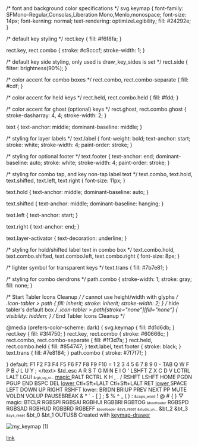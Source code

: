 <svg width="1068" height="1620" viewBox="0 0 1068 1620" class="keymap" xmlns="http://www.w3.org/2000/svg" xmlns:xlink="http://www.w3.org/1999/xlink">
<style>/* inherit to force styles through use tags */
svg path {
    fill: inherit;
}

/* font and background color specifications */
svg.keymap {
    font-family: SFMono-Regular,Consolas,Liberation Mono,Menlo,monospace;
    font-size: 14px;
    font-kerning: normal;
    text-rendering: optimizeLegibility;
    fill: #24292e;
}

/* default key styling */
rect.key {
    fill: #f6f8fa;
}

rect.key, rect.combo {
    stroke: #c9cccf;
    stroke-width: 1;
}

/* default key side styling, only used is draw_key_sides is set */
rect.side {
    filter: brightness(90%);
}

/* color accent for combo boxes */
rect.combo, rect.combo-separate {
    fill: #cdf;
}

/* color accent for held keys */
rect.held, rect.combo.held {
    fill: #fdd;
}

/* color accent for ghost (optional) keys */
rect.ghost, rect.combo.ghost {
    stroke-dasharray: 4, 4;
    stroke-width: 2;
}

text {
    text-anchor: middle;
    dominant-baseline: middle;
}

/* styling for layer labels */
text.label {
    font-weight: bold;
    text-anchor: start;
    stroke: white;
    stroke-width: 4;
    paint-order: stroke;
}

/* styling for optional footer */
text.footer {
    text-anchor: end;
    dominant-baseline: auto;
    stroke: white;
    stroke-width: 4;
    paint-order: stroke;
}

/* styling for combo tap, and key non-tap label text */
text.combo, text.hold, text.shifted, text.left, text.right {
    font-size: 11px;
}

text.hold {
    text-anchor: middle;
    dominant-baseline: auto;
}

text.shifted {
    text-anchor: middle;
    dominant-baseline: hanging;
}

text.left {
    text-anchor: start;
}

text.right {
    text-anchor: end;
}

text.layer-activator {
    text-decoration: underline;
}

/* styling for hold/shifted label text in combo box */
text.combo.hold, text.combo.shifted, text.combo.left, text.combo.right {
    font-size: 8px;
}

/* lighter symbol for transparent keys */
text.trans {
    fill: #7b7e81;
}

/* styling for combo dendrons */
path.combo {
    stroke-width: 1;
    stroke: gray;
    fill: none;
}

/* Start Tabler Icons Cleanup */
/* cannot use height/width with glyphs */
.icon-tabler > path {
    fill: inherit;
    stroke: inherit;
    stroke-width: 2;
}
/* hide tabler's default box */
.icon-tabler > path[stroke="none"][fill="none"] {
    visibility: hidden;
}
/* End Tabler Icons Cleanup */

@media (prefers-color-scheme: dark) {
svg.keymap { fill: #d1d6db; }
rect.key { fill: #3f4750; }
rect.key, rect.combo { stroke: #60666c; }
rect.combo, rect.combo-separate { fill: #1f3d7a; }
rect.held, rect.combo.held { fill: #854747; }
text.label, text.footer { stroke: black; }
text.trans { fill: #7e8184; }
path.combo { stroke: #7f7f7f; }

}</style>
<g transform="translate(30, 0)" class="layer-default">
<text x="0" y="28" class="label" id="default">default:</text>
<g transform="translate(0, 56)">
<g transform="translate(28, 56)" class="key keypos-0">
<rect rx="6" ry="6" x="-26" y="-26" width="52" height="52" class="key"/>
<text x="0" y="0" class="key tap">F1</text>
</g>
<g transform="translate(84, 56)" class="key keypos-1">
<rect rx="6" ry="6" x="-26" y="-26" width="52" height="52" class="key"/>
<text x="0" y="0" class="key tap">F2</text>
</g>
<g transform="translate(140, 28)" class="key keypos-2">
<rect rx="6" ry="6" x="-26" y="-26" width="52" height="52" class="key"/>
<text x="0" y="0" class="key tap">F3</text>
</g>
<g transform="translate(196, 28)" class="key keypos-3">
<rect rx="6" ry="6" x="-26" y="-26" width="52" height="52" class="key"/>
<text x="0" y="0" class="key tap">F4</text>
</g>
<g transform="translate(252, 28)" class="key keypos-4">
<rect rx="6" ry="6" x="-26" y="-26" width="52" height="52" class="key"/>
<text x="0" y="0" class="key tap">F5</text>
</g>
<g transform="translate(756, 28)" class="key keypos-5">
<rect rx="6" ry="6" x="-26" y="-26" width="52" height="52" class="key"/>
<text x="0" y="0" class="key tap">F6</text>
</g>
<g transform="translate(812, 28)" class="key keypos-6">
<rect rx="6" ry="6" x="-26" y="-26" width="52" height="52" class="key"/>
<text x="0" y="0" class="key tap">F7</text>
</g>
<g transform="translate(868, 28)" class="key keypos-7">
<rect rx="6" ry="6" x="-26" y="-26" width="52" height="52" class="key"/>
<text x="0" y="0" class="key tap">F8</text>
</g>
<g transform="translate(924, 56)" class="key keypos-8">
<rect rx="6" ry="6" x="-26" y="-26" width="52" height="52" class="key"/>
<text x="0" y="0" class="key tap">F9</text>
</g>
<g transform="translate(980, 56)" class="key keypos-9">
<rect rx="6" ry="6" x="-26" y="-26" width="52" height="52" class="key"/>
<text x="0" y="0" class="key tap">F10</text>
</g>
<g transform="translate(28, 112)" class="key keypos-10">
<rect rx="6" ry="6" x="-26" y="-26" width="52" height="52" class="key"/>
<text x="0" y="0" class="key tap">=</text>
</g>
<g transform="translate(84, 112)" class="key keypos-11">
<rect rx="6" ry="6" x="-26" y="-26" width="52" height="52" class="key"/>
<text x="0" y="0" class="key tap">1</text>
</g>
<g transform="translate(140, 84)" class="key keypos-12">
<rect rx="6" ry="6" x="-26" y="-26" width="52" height="52" class="key"/>
<text x="0" y="0" class="key tap">2</text>
</g>
<g transform="translate(196, 84)" class="key keypos-13">
<rect rx="6" ry="6" x="-26" y="-26" width="52" height="52" class="key"/>
<text x="0" y="0" class="key tap">3</text>
</g>
<g transform="translate(252, 84)" class="key keypos-14">
<rect rx="6" ry="6" x="-26" y="-26" width="52" height="52" class="key"/>
<text x="0" y="0" class="key tap">4</text>
</g>
<g transform="translate(308, 84)" class="key keypos-15">
<rect rx="6" ry="6" x="-26" y="-26" width="52" height="52" class="key"/>
<text x="0" y="0" class="key tap">5</text>
</g>
<g transform="translate(700, 84)" class="key keypos-16">
<rect rx="6" ry="6" x="-26" y="-26" width="52" height="52" class="key"/>
<text x="0" y="0" class="key tap">6</text>
</g>
<g transform="translate(756, 84)" class="key keypos-17">
<rect rx="6" ry="6" x="-26" y="-26" width="52" height="52" class="key"/>
<text x="0" y="0" class="key tap">7</text>
</g>
<g transform="translate(812, 84)" class="key keypos-18">
<rect rx="6" ry="6" x="-26" y="-26" width="52" height="52" class="key"/>
<text x="0" y="0" class="key tap">8</text>
</g>
<g transform="translate(868, 84)" class="key keypos-19">
<rect rx="6" ry="6" x="-26" y="-26" width="52" height="52" class="key"/>
<text x="0" y="0" class="key tap">9</text>
</g>
<g transform="translate(924, 112)" class="key keypos-20">
<rect rx="6" ry="6" x="-26" y="-26" width="52" height="52" class="key"/>
<text x="0" y="0" class="key tap">0</text>
</g>
<g transform="translate(980, 112)" class="key keypos-21">
<rect rx="6" ry="6" x="-26" y="-26" width="52" height="52" class="key"/>
<text x="0" y="0" class="key tap">-</text>
</g>
<g transform="translate(28, 168)" class="key keypos-22">
<rect rx="6" ry="6" x="-26" y="-26" width="52" height="52" class="key"/>
<text x="0" y="0" class="key tap">TAB</text>
</g>
<g transform="translate(84, 168)" class="key keypos-23">
<rect rx="6" ry="6" x="-26" y="-26" width="52" height="52" class="key"/>
<text x="0" y="0" class="key tap">Q</text>
</g>
<g transform="translate(140, 140)" class="key keypos-24">
<rect rx="6" ry="6" x="-26" y="-26" width="52" height="52" class="key"/>
<text x="0" y="0" class="key tap">W</text>
</g>
<g transform="translate(196, 140)" class="key keypos-25">
<rect rx="6" ry="6" x="-26" y="-26" width="52" height="52" class="key"/>
<text x="0" y="0" class="key tap">F</text>
</g>
<g transform="translate(252, 140)" class="key keypos-26">
<rect rx="6" ry="6" x="-26" y="-26" width="52" height="52" class="key"/>
<text x="0" y="0" class="key tap">P</text>
</g>
<g transform="translate(308, 140)" class="key keypos-27">
<rect rx="6" ry="6" x="-26" y="-26" width="52" height="52" class="key"/>
<text x="0" y="0" class="key tap">B</text>
</g>
<g transform="translate(700, 140)" class="key keypos-28">
<rect rx="6" ry="6" x="-26" y="-26" width="52" height="52" class="key"/>
<text x="0" y="0" class="key tap">J</text>
</g>
<g transform="translate(756, 140)" class="key keypos-29">
<rect rx="6" ry="6" x="-26" y="-26" width="52" height="52" class="key"/>
<text x="0" y="0" class="key tap">L</text>
</g>
<g transform="translate(812, 140)" class="key keypos-30">
<rect rx="6" ry="6" x="-26" y="-26" width="52" height="52" class="key"/>
<text x="0" y="0" class="key tap">U</text>
</g>
<g transform="translate(868, 140)" class="key keypos-31">
<rect rx="6" ry="6" x="-26" y="-26" width="52" height="52" class="key"/>
<text x="0" y="0" class="key tap">Y</text>
</g>
<g transform="translate(924, 168)" class="key keypos-32">
<rect rx="6" ry="6" x="-26" y="-26" width="52" height="52" class="key"/>
<text x="0" y="0" class="key tap">;</text>
</g>
<g transform="translate(980, 168)" class="key keypos-33">
<rect rx="6" ry="6" x="-26" y="-26" width="52" height="52" class="key"/>
<text x="0" y="0" class="key tap">\</text>
</g>
<g transform="translate(28, 224)" class="key keypos-34">
<rect rx="6" ry="6" x="-26" y="-26" width="52" height="52" class="key"/>
<text x="0" y="0" class="key tap">&amp;td_esc</text>
</g>
<g transform="translate(84, 224)" class="key keypos-35">
<rect rx="6" ry="6" x="-26" y="-26" width="52" height="52" class="key"/>
<text x="0" y="0" class="key tap">A</text>
</g>
<g transform="translate(140, 196)" class="key keypos-36">
<rect rx="6" ry="6" x="-26" y="-26" width="52" height="52" class="key"/>
<text x="0" y="0" class="key tap">R</text>
</g>
<g transform="translate(196, 196)" class="key keypos-37">
<rect rx="6" ry="6" x="-26" y="-26" width="52" height="52" class="key"/>
<text x="0" y="0" class="key tap">S</text>
</g>
<g transform="translate(252, 196)" class="key keypos-38">
<rect rx="6" ry="6" x="-26" y="-26" width="52" height="52" class="key"/>
<text x="0" y="0" class="key tap">T</text>
</g>
<g transform="translate(308, 196)" class="key keypos-39">
<rect rx="6" ry="6" x="-26" y="-26" width="52" height="52" class="key"/>
<text x="0" y="0" class="key tap">G</text>
</g>
<g transform="translate(700, 196)" class="key keypos-40">
<rect rx="6" ry="6" x="-26" y="-26" width="52" height="52" class="key"/>
<text x="0" y="0" class="key tap">M</text>
</g>
<g transform="translate(756, 196)" class="key keypos-41">
<rect rx="6" ry="6" x="-26" y="-26" width="52" height="52" class="key"/>
<text x="0" y="0" class="key tap">N</text>
</g>
<g transform="translate(812, 196)" class="key keypos-42">
<rect rx="6" ry="6" x="-26" y="-26" width="52" height="52" class="key"/>
<text x="0" y="0" class="key tap">E</text>
</g>
<g transform="translate(868, 196)" class="key keypos-43">
<rect rx="6" ry="6" x="-26" y="-26" width="52" height="52" class="key"/>
<text x="0" y="0" class="key tap">I</text>
</g>
<g transform="translate(924, 224)" class="key keypos-44">
<rect rx="6" ry="6" x="-26" y="-26" width="52" height="52" class="key"/>
<text x="0" y="0" class="key tap">O</text>
</g>
<g transform="translate(980, 224)" class="key keypos-45">
<rect rx="6" ry="6" x="-26" y="-26" width="52" height="52" class="key"/>
<text x="0" y="0" class="key tap">&#x27;</text>
</g>
<g transform="translate(28, 280)" class="key keypos-46">
<rect rx="6" ry="6" x="-26" y="-26" width="52" height="52" class="key"/>
<text x="0" y="0" class="key tap">LSHFT</text>
</g>
<g transform="translate(84, 280)" class="key keypos-47">
<rect rx="6" ry="6" x="-26" y="-26" width="52" height="52" class="key"/>
<text x="0" y="0" class="key tap">Z</text>
</g>
<g transform="translate(140, 252)" class="key keypos-48">
<rect rx="6" ry="6" x="-26" y="-26" width="52" height="52" class="key"/>
<text x="0" y="0" class="key tap">X</text>
</g>
<g transform="translate(196, 252)" class="key keypos-49">
<rect rx="6" ry="6" x="-26" y="-26" width="52" height="52" class="key"/>
<text x="0" y="0" class="key tap">C</text>
</g>
<g transform="translate(252, 252)" class="key keypos-50">
<rect rx="6" ry="6" x="-26" y="-26" width="52" height="52" class="key"/>
<text x="0" y="0" class="key tap">D</text>
</g>
<g transform="translate(308, 252)" class="key keypos-51">
<rect rx="6" ry="6" x="-26" y="-26" width="52" height="52" class="key"/>
<text x="0" y="0" class="key tap">V</text>
</g>
<g transform="translate(371, 312) rotate(30.0)" class="key keypos-52">
<rect rx="6" ry="6" x="-26" y="-26" width="52" height="52" class="key"/>
<text x="0" y="0" class="key tap">LCTRL</text>
</g>
<g transform="translate(420, 350) rotate(45.0)" class="key keypos-53">
<rect rx="6" ry="6" x="-26" y="-26" width="52" height="52" class="key"/>
<text x="0" y="0" class="key tap">LALT</text>
</g>
<g transform="translate(458, 399) rotate(60.0)" class="key keypos-54">
<rect rx="6" ry="6" x="-26" y="-26" width="52" height="52" class="key"/>
<text x="0" y="0" class="key tap">LGUI</text>
</g>
<g transform="translate(550, 399) rotate(-60.0)" class="key keypos-55">
<rect rx="6" ry="6" x="-26" y="-26" width="52" height="52" class="key"/>
<text x="0" y="0" class="key tap"><tspan style="font-size: 64%">&amp;rgb_ug_st…</tspan></text>
<a href="#magic">
<text x="0" y="24" class="key hold layer-activator">magic</text>
</a></g>
<g transform="translate(588, 350) rotate(-45.0)" class="key keypos-56">
<rect rx="6" ry="6" x="-26" y="-26" width="52" height="52" class="key"/>
<text x="0" y="0" class="key tap">RALT</text>
</g>
<g transform="translate(637, 312) rotate(-30.0)" class="key keypos-57">
<rect rx="6" ry="6" x="-26" y="-26" width="52" height="52" class="key"/>
<text x="0" y="0" class="key tap">RCTRL</text>
</g>
<g transform="translate(700, 252)" class="key keypos-58">
<rect rx="6" ry="6" x="-26" y="-26" width="52" height="52" class="key"/>
<text x="0" y="0" class="key tap">K</text>
</g>
<g transform="translate(756, 252)" class="key keypos-59">
<rect rx="6" ry="6" x="-26" y="-26" width="52" height="52" class="key"/>
<text x="0" y="0" class="key tap">H</text>
</g>
<g transform="translate(812, 252)" class="key keypos-60">
<rect rx="6" ry="6" x="-26" y="-26" width="52" height="52" class="key"/>
<text x="0" y="0" class="key tap">,</text>
</g>
<g transform="translate(868, 252)" class="key keypos-61">
<rect rx="6" ry="6" x="-26" y="-26" width="52" height="52" class="key"/>
<text x="0" y="0" class="key tap">.</text>
</g>
<g transform="translate(924, 280)" class="key keypos-62">
<rect rx="6" ry="6" x="-26" y="-26" width="52" height="52" class="key"/>
<text x="0" y="0" class="key tap">/</text>
</g>
<g transform="translate(980, 280)" class="key keypos-63">
<rect rx="6" ry="6" x="-26" y="-26" width="52" height="52" class="key"/>
<text x="0" y="0" class="key tap">RSHFT</text>
</g>
<g transform="translate(28, 336)" class="key keypos-64">
<rect rx="6" ry="6" x="-26" y="-26" width="52" height="52" class="key"/>
<text x="0" y="0" class="key tap">LSHFT</text>
</g>
<g transform="translate(84, 336)" class="key keypos-65">
<rect rx="6" ry="6" x="-26" y="-26" width="52" height="52" class="key"/>
<text x="0" y="0" class="key tap">HOME</text>
</g>
<g transform="translate(140, 308)" class="key keypos-66">
<rect rx="6" ry="6" x="-26" y="-26" width="52" height="52" class="key"/>
<text x="0" y="0" class="key tap">PGDN</text>
</g>
<g transform="translate(196, 308)" class="key keypos-67">
<rect rx="6" ry="6" x="-26" y="-26" width="52" height="52" class="key"/>
<text x="0" y="0" class="key tap">PGUP</text>
</g>
<g transform="translate(252, 308)" class="key keypos-68">
<rect rx="6" ry="6" x="-26" y="-26" width="52" height="52" class="key"/>
<text x="0" y="0" class="key tap">END</text>
</g>
<g transform="translate(314, 347) rotate(20.0)" class="key keypos-69">
<rect rx="6" ry="6" x="-26" y="-26" width="52" height="52" class="key"/>
<text x="0" y="0" class="key tap">BSPC</text>
</g>
<g transform="translate(369, 379) rotate(40.0)" class="key keypos-70">
<rect rx="6" ry="6" x="-26" y="-26" width="52" height="52" class="key"/>
<text x="0" y="0" class="key tap">DEL</text>
<a href="#lower">
<text x="0" y="24" class="key hold layer-activator">lower</text>
</a></g>
<g transform="translate(410, 427) rotate(60.0)" class="key keypos-71">
<rect rx="6" ry="6" x="-26" y="-26" width="52" height="52" class="key"/>
<text x="0" y="0" class="key tap">
<tspan x="0" dy="-0.6em">Ctl+Sft</tspan><tspan x="0" dy="1.2em">+LALT</tspan>
</text>
</g>
<g transform="translate(598, 427) rotate(-60.0)" class="key keypos-72">
<rect rx="6" ry="6" x="-26" y="-26" width="52" height="52" class="key"/>
<text x="0" y="0" class="key tap">
<tspan x="0" dy="-0.6em">Ctl+Sft</tspan><tspan x="0" dy="1.2em">+LALT</tspan>
</text>
</g>
<g transform="translate(639, 379) rotate(-40.0)" class="key keypos-73">
<rect rx="6" ry="6" x="-26" y="-26" width="52" height="52" class="key"/>
<text x="0" y="0" class="key tap">RET</text>
<a href="#lower">
<text x="0" y="24" class="key hold layer-activator">lower</text>
</a></g>
<g transform="translate(694, 347) rotate(-20.0)" class="key keypos-74">
<rect rx="6" ry="6" x="-26" y="-26" width="52" height="52" class="key"/>
<text x="0" y="0" class="key tap">SPACE</text>
</g>
<g transform="translate(756, 308)" class="key keypos-75">
<rect rx="6" ry="6" x="-26" y="-26" width="52" height="52" class="key"/>
<text x="0" y="0" class="key tap">LEFT</text>
</g>
<g transform="translate(812, 308)" class="key keypos-76">
<rect rx="6" ry="6" x="-26" y="-26" width="52" height="52" class="key"/>
<text x="0" y="0" class="key tap">DOWN</text>
</g>
<g transform="translate(868, 308)" class="key keypos-77">
<rect rx="6" ry="6" x="-26" y="-26" width="52" height="52" class="key"/>
<text x="0" y="0" class="key tap">UP</text>
</g>
<g transform="translate(924, 336)" class="key keypos-78">
<rect rx="6" ry="6" x="-26" y="-26" width="52" height="52" class="key"/>
<text x="0" y="0" class="key tap">RIGHT</text>
</g>
<g transform="translate(980, 336)" class="key keypos-79">
<rect rx="6" ry="6" x="-26" y="-26" width="52" height="52" class="key"/>
<text x="0" y="0" class="key tap">RSHFT</text>
</g>
</g>
</g>
<g transform="translate(30, 521)" class="layer-lower">
<text x="0" y="28" class="label" id="lower">lower:</text>
<g transform="translate(0, 56)">
<g transform="translate(28, 56)" class="key keypos-0">
<rect rx="6" ry="6" x="-26" y="-26" width="52" height="52" class="key"/>
<text x="0" y="0" class="key tap">
<tspan x="0" dy="-0.6em">BRI</tspan><tspan x="0" dy="1.2em">DN</tspan>
</text>
</g>
<g transform="translate(84, 56)" class="key keypos-1">
<rect rx="6" ry="6" x="-26" y="-26" width="52" height="52" class="key"/>
<text x="0" y="0" class="key tap">
<tspan x="0" dy="-0.6em">BRI</tspan><tspan x="0" dy="1.2em">UP</tspan>
</text>
</g>
<g transform="translate(140, 28)" class="key keypos-2">
<rect rx="6" ry="6" x="-26" y="-26" width="52" height="52" class="key"/>
<text x="0" y="0" class="key tap">PREV</text>
</g>
<g transform="translate(196, 28)" class="key keypos-3">
<rect rx="6" ry="6" x="-26" y="-26" width="52" height="52" class="key"/>
<text x="0" y="0" class="key tap">NEXT</text>
</g>
<g transform="translate(252, 28)" class="key keypos-4">
<rect rx="6" ry="6" x="-26" y="-26" width="52" height="52" class="key"/>
<text x="0" y="0" class="key tap">PP</text>
</g>
<g transform="translate(756, 28)" class="key keypos-5">
<rect rx="6" ry="6" x="-26" y="-26" width="52" height="52" class="key"/>
<text x="0" y="0" class="key tap">MUTE</text>
</g>
<g transform="translate(812, 28)" class="key keypos-6">
<rect rx="6" ry="6" x="-26" y="-26" width="52" height="52" class="key"/>
<text x="0" y="0" class="key tap">
<tspan x="0" dy="-0.6em">VOL</tspan><tspan x="0" dy="1.2em">DN</tspan>
</text>
</g>
<g transform="translate(868, 28)" class="key keypos-7">
<rect rx="6" ry="6" x="-26" y="-26" width="52" height="52" class="key"/>
<text x="0" y="0" class="key tap">
<tspan x="0" dy="-0.6em">VOL</tspan><tspan x="0" dy="1.2em">UP</tspan>
</text>
</g>
<g transform="translate(924, 56)" class="key keypos-8">
<rect rx="6" ry="6" x="-26" y="-26" width="52" height="52" class="key"/>
</g>
<g transform="translate(980, 56)" class="key keypos-9">
<rect rx="6" ry="6" x="-26" y="-26" width="52" height="52" class="key"/>
<text x="0" y="0" class="key tap">
<tspan x="0" dy="-0.6em">PAUSE</tspan><tspan x="0" dy="1.2em">BREAK</tspan>
</text>
</g>
<g transform="translate(28, 112)" class="key keypos-10">
<rect rx="6" ry="6" x="-26" y="-26" width="52" height="52" class="key"/>
</g>
<g transform="translate(84, 112)" class="key keypos-11">
<rect rx="6" ry="6" x="-26" y="-26" width="52" height="52" class="key"/>
</g>
<g transform="translate(140, 84)" class="key keypos-12">
<rect rx="6" ry="6" x="-26" y="-26" width="52" height="52" class="key"/>
</g>
<g transform="translate(196, 84)" class="key keypos-13">
<rect rx="6" ry="6" x="-26" y="-26" width="52" height="52" class="key"/>
</g>
<g transform="translate(252, 84)" class="key keypos-14">
<rect rx="6" ry="6" x="-26" y="-26" width="52" height="52" class="key"/>
</g>
<g transform="translate(308, 84)" class="key keypos-15">
<rect rx="6" ry="6" x="-26" y="-26" width="52" height="52" class="key"/>
</g>
<g transform="translate(700, 84)" class="key keypos-16">
<rect rx="6" ry="6" x="-26" y="-26" width="52" height="52" class="key"/>
</g>
<g transform="translate(756, 84)" class="key keypos-17">
<rect rx="6" ry="6" x="-26" y="-26" width="52" height="52" class="key"/>
</g>
<g transform="translate(812, 84)" class="key keypos-18">
<rect rx="6" ry="6" x="-26" y="-26" width="52" height="52" class="key"/>
</g>
<g transform="translate(868, 84)" class="key keypos-19">
<rect rx="6" ry="6" x="-26" y="-26" width="52" height="52" class="key"/>
</g>
<g transform="translate(924, 112)" class="key keypos-20">
<rect rx="6" ry="6" x="-26" y="-26" width="52" height="52" class="key"/>
</g>
<g transform="translate(980, 112)" class="key keypos-21">
<rect rx="6" ry="6" x="-26" y="-26" width="52" height="52" class="key"/>
</g>
<g transform="translate(28, 168)" class="key keypos-22">
<rect rx="6" ry="6" x="-26" y="-26" width="52" height="52" class="key"/>
</g>
<g transform="translate(84, 168)" class="key keypos-23">
<rect rx="6" ry="6" x="-26" y="-26" width="52" height="52" class="key"/>
</g>
<g transform="translate(140, 140)" class="key keypos-24">
<rect rx="6" ry="6" x="-26" y="-26" width="52" height="52" class="key"/>
<text x="0" y="0" class="key tap">&amp;</text>
</g>
<g transform="translate(196, 140)" class="key keypos-25">
<rect rx="6" ry="6" x="-26" y="-26" width="52" height="52" class="key"/>
<text x="0" y="0" class="key tap">*</text>
</g>
<g transform="translate(252, 140)" class="key keypos-26">
<rect rx="6" ry="6" x="-26" y="-26" width="52" height="52" class="key"/>
<text x="0" y="0" class="key tap">`</text>
</g>
<g transform="translate(308, 140)" class="key keypos-27">
<rect rx="6" ry="6" x="-26" y="-26" width="52" height="52" class="key"/>
</g>
<g transform="translate(700, 140)" class="key keypos-28">
<rect rx="6" ry="6" x="-26" y="-26" width="52" height="52" class="key"/>
</g>
<g transform="translate(756, 140)" class="key keypos-29">
<rect rx="6" ry="6" x="-26" y="-26" width="52" height="52" class="key"/>
<text x="0" y="0" class="key tap">-</text>
</g>
<g transform="translate(812, 140)" class="key keypos-30">
<rect rx="6" ry="6" x="-26" y="-26" width="52" height="52" class="key"/>
<text x="0" y="0" class="key tap">[</text>
</g>
<g transform="translate(868, 140)" class="key keypos-31">
<rect rx="6" ry="6" x="-26" y="-26" width="52" height="52" class="key"/>
<text x="0" y="0" class="key tap">]</text>
</g>
<g transform="translate(924, 168)" class="key keypos-32">
<rect rx="6" ry="6" x="-26" y="-26" width="52" height="52" class="key"/>
<text x="0" y="0" class="key tap">;</text>
</g>
<g transform="translate(980, 168)" class="key keypos-33">
<rect rx="6" ry="6" x="-26" y="-26" width="52" height="52" class="key"/>
</g>
<g transform="translate(28, 224)" class="key keypos-34">
<rect rx="6" ry="6" x="-26" y="-26" width="52" height="52" class="key"/>
</g>
<g transform="translate(84, 224)" class="key keypos-35">
<rect rx="6" ry="6" x="-26" y="-26" width="52" height="52" class="key"/>
</g>
<g transform="translate(140, 196)" class="key keypos-36">
<rect rx="6" ry="6" x="-26" y="-26" width="52" height="52" class="key"/>
<text x="0" y="0" class="key tap">$</text>
</g>
<g transform="translate(196, 196)" class="key keypos-37">
<rect rx="6" ry="6" x="-26" y="-26" width="52" height="52" class="key"/>
<text x="0" y="0" class="key tap">%</text>
</g>
<g transform="translate(252, 196)" class="key keypos-38">
<rect rx="6" ry="6" x="-26" y="-26" width="52" height="52" class="key"/>
<text x="0" y="0" class="key tap">^</text>
</g>
<g transform="translate(308, 196)" class="key keypos-39">
<rect rx="6" ry="6" x="-26" y="-26" width="52" height="52" class="key"/>
</g>
<g transform="translate(700, 196)" class="key keypos-40">
<rect rx="6" ry="6" x="-26" y="-26" width="52" height="52" class="key"/>
</g>
<g transform="translate(756, 196)" class="key keypos-41">
<rect rx="6" ry="6" x="-26" y="-26" width="52" height="52" class="key"/>
<text x="0" y="0" class="key tap">_</text>
</g>
<g transform="translate(812, 196)" class="key keypos-42">
<rect rx="6" ry="6" x="-26" y="-26" width="52" height="52" class="key"/>
<text x="0" y="0" class="key tap">(</text>
</g>
<g transform="translate(868, 196)" class="key keypos-43">
<rect rx="6" ry="6" x="-26" y="-26" width="52" height="52" class="key"/>
<text x="0" y="0" class="key tap">)</text>
</g>
<g transform="translate(924, 224)" class="key keypos-44">
<rect rx="6" ry="6" x="-26" y="-26" width="52" height="52" class="key"/>
<text x="0" y="0" class="key tap">:</text>
</g>
<g transform="translate(980, 224)" class="key keypos-45">
<rect rx="6" ry="6" x="-26" y="-26" width="52" height="52" class="key"/>
</g>
<g transform="translate(28, 280)" class="key keypos-46">
<rect rx="6" ry="6" x="-26" y="-26" width="52" height="52" class="key"/>
<text x="0" y="0" class="key tap"><tspan style="font-size: 70%">&amp;caps_word</tspan></text>
</g>
<g transform="translate(84, 280)" class="key keypos-47">
<rect rx="6" ry="6" x="-26" y="-26" width="52" height="52" class="key"/>
</g>
<g transform="translate(140, 252)" class="key keypos-48">
<rect rx="6" ry="6" x="-26" y="-26" width="52" height="52" class="key"/>
<text x="0" y="0" class="key tap">!</text>
</g>
<g transform="translate(196, 252)" class="key keypos-49">
<rect rx="6" ry="6" x="-26" y="-26" width="52" height="52" class="key"/>
<text x="0" y="0" class="key tap">@</text>
</g>
<g transform="translate(252, 252)" class="key keypos-50">
<rect rx="6" ry="6" x="-26" y="-26" width="52" height="52" class="key"/>
<text x="0" y="0" class="key tap">#</text>
</g>
<g transform="translate(308, 252)" class="key keypos-51">
<rect rx="6" ry="6" x="-26" y="-26" width="52" height="52" class="key"/>
</g>
<g transform="translate(371, 312) rotate(30.0)" class="key keypos-52">
<rect rx="6" ry="6" x="-26" y="-26" width="52" height="52" class="key"/>
</g>
<g transform="translate(420, 350) rotate(45.0)" class="key keypos-53">
<rect rx="6" ry="6" x="-26" y="-26" width="52" height="52" class="key"/>
</g>
<g transform="translate(458, 399) rotate(60.0)" class="key keypos-54">
<rect rx="6" ry="6" x="-26" y="-26" width="52" height="52" class="key"/>
</g>
<g transform="translate(550, 399) rotate(-60.0)" class="key keypos-55">
<rect rx="6" ry="6" x="-26" y="-26" width="52" height="52" class="key"/>
</g>
<g transform="translate(588, 350) rotate(-45.0)" class="key keypos-56">
<rect rx="6" ry="6" x="-26" y="-26" width="52" height="52" class="key"/>
</g>
<g transform="translate(637, 312) rotate(-30.0)" class="key keypos-57">
<rect rx="6" ry="6" x="-26" y="-26" width="52" height="52" class="key"/>
</g>
<g transform="translate(700, 252)" class="key keypos-58">
<rect rx="6" ry="6" x="-26" y="-26" width="52" height="52" class="key"/>
</g>
<g transform="translate(756, 252)" class="key keypos-59">
<rect rx="6" ry="6" x="-26" y="-26" width="52" height="52" class="key"/>
</g>
<g transform="translate(812, 252)" class="key keypos-60">
<rect rx="6" ry="6" x="-26" y="-26" width="52" height="52" class="key"/>
<text x="0" y="0" class="key tap">{</text>
</g>
<g transform="translate(868, 252)" class="key keypos-61">
<rect rx="6" ry="6" x="-26" y="-26" width="52" height="52" class="key"/>
<text x="0" y="0" class="key tap">}</text>
</g>
<g transform="translate(924, 280)" class="key keypos-62">
<rect rx="6" ry="6" x="-26" y="-26" width="52" height="52" class="key"/>
</g>
<g transform="translate(980, 280)" class="key keypos-63">
<rect rx="6" ry="6" x="-26" y="-26" width="52" height="52" class="key"/>
</g>
<g transform="translate(28, 336)" class="key trans keypos-64">
<rect rx="6" ry="6" x="-26" y="-26" width="52" height="52" class="key trans"/>
<text x="0" y="0" class="key trans tap">▽</text>
</g>
<g transform="translate(84, 336)" class="key keypos-65">
<rect rx="6" ry="6" x="-26" y="-26" width="52" height="52" class="key"/>
</g>
<g transform="translate(140, 308)" class="key keypos-66">
<rect rx="6" ry="6" x="-26" y="-26" width="52" height="52" class="key"/>
</g>
<g transform="translate(196, 308)" class="key keypos-67">
<rect rx="6" ry="6" x="-26" y="-26" width="52" height="52" class="key"/>
</g>
<g transform="translate(252, 308)" class="key keypos-68">
<rect rx="6" ry="6" x="-26" y="-26" width="52" height="52" class="key"/>
</g>
<g transform="translate(314, 347) rotate(20.0)" class="key keypos-69">
<rect rx="6" ry="6" x="-26" y="-26" width="52" height="52" class="key"/>
</g>
<g transform="translate(369, 379) rotate(40.0)" class="key held keypos-70">
<rect rx="6" ry="6" x="-26" y="-26" width="52" height="52" class="key held"/>
</g>
<g transform="translate(410, 427) rotate(60.0)" class="key keypos-71">
<rect rx="6" ry="6" x="-26" y="-26" width="52" height="52" class="key"/>
</g>
<g transform="translate(598, 427) rotate(-60.0)" class="key keypos-72">
<rect rx="6" ry="6" x="-26" y="-26" width="52" height="52" class="key"/>
</g>
<g transform="translate(639, 379) rotate(-40.0)" class="key keypos-73">
<rect rx="6" ry="6" x="-26" y="-26" width="52" height="52" class="key"/>
</g>
<g transform="translate(694, 347) rotate(-20.0)" class="key keypos-74">
<rect rx="6" ry="6" x="-26" y="-26" width="52" height="52" class="key"/>
</g>
<g transform="translate(756, 308)" class="key keypos-75">
<rect rx="6" ry="6" x="-26" y="-26" width="52" height="52" class="key"/>
</g>
<g transform="translate(812, 308)" class="key keypos-76">
<rect rx="6" ry="6" x="-26" y="-26" width="52" height="52" class="key"/>
</g>
<g transform="translate(868, 308)" class="key keypos-77">
<rect rx="6" ry="6" x="-26" y="-26" width="52" height="52" class="key"/>
</g>
<g transform="translate(924, 336)" class="key keypos-78">
<rect rx="6" ry="6" x="-26" y="-26" width="52" height="52" class="key"/>
</g>
<g transform="translate(980, 336)" class="key keypos-79">
<rect rx="6" ry="6" x="-26" y="-26" width="52" height="52" class="key"/>
</g>
</g>
</g>
<g transform="translate(30, 1042)" class="layer-magic">
<text x="0" y="28" class="label" id="magic">magic:</text>
<g transform="translate(0, 56)">
<g transform="translate(28, 56)" class="key keypos-0">
<rect rx="6" ry="6" x="-26" y="-26" width="52" height="52" class="key"/>
<text x="0" y="0" class="key tap">
<tspan x="0" dy="-0.6em">BT</tspan><tspan x="0" dy="1.2em">CLR</tspan>
</text>
</g>
<g transform="translate(84, 56)" class="key keypos-1">
<rect rx="6" ry="6" x="-26" y="-26" width="52" height="52" class="key"/>
</g>
<g transform="translate(140, 28)" class="key keypos-2">
<rect rx="6" ry="6" x="-26" y="-26" width="52" height="52" class="key"/>
</g>
<g transform="translate(196, 28)" class="key keypos-3">
<rect rx="6" ry="6" x="-26" y="-26" width="52" height="52" class="key"/>
</g>
<g transform="translate(252, 28)" class="key keypos-4">
<rect rx="6" ry="6" x="-26" y="-26" width="52" height="52" class="key"/>
</g>
<g transform="translate(756, 28)" class="key keypos-5">
<rect rx="6" ry="6" x="-26" y="-26" width="52" height="52" class="key"/>
</g>
<g transform="translate(812, 28)" class="key keypos-6">
<rect rx="6" ry="6" x="-26" y="-26" width="52" height="52" class="key"/>
</g>
<g transform="translate(868, 28)" class="key keypos-7">
<rect rx="6" ry="6" x="-26" y="-26" width="52" height="52" class="key"/>
</g>
<g transform="translate(924, 56)" class="key keypos-8">
<rect rx="6" ry="6" x="-26" y="-26" width="52" height="52" class="key"/>
</g>
<g transform="translate(980, 56)" class="key keypos-9">
<rect rx="6" ry="6" x="-26" y="-26" width="52" height="52" class="key"/>
</g>
<g transform="translate(28, 112)" class="key keypos-10">
<rect rx="6" ry="6" x="-26" y="-26" width="52" height="52" class="key"/>
</g>
<g transform="translate(84, 112)" class="key keypos-11">
<rect rx="6" ry="6" x="-26" y="-26" width="52" height="52" class="key"/>
</g>
<g transform="translate(140, 84)" class="key keypos-12">
<rect rx="6" ry="6" x="-26" y="-26" width="52" height="52" class="key"/>
</g>
<g transform="translate(196, 84)" class="key keypos-13">
<rect rx="6" ry="6" x="-26" y="-26" width="52" height="52" class="key"/>
</g>
<g transform="translate(252, 84)" class="key keypos-14">
<rect rx="6" ry="6" x="-26" y="-26" width="52" height="52" class="key"/>
</g>
<g transform="translate(308, 84)" class="key keypos-15">
<rect rx="6" ry="6" x="-26" y="-26" width="52" height="52" class="key"/>
</g>
<g transform="translate(700, 84)" class="key keypos-16">
<rect rx="6" ry="6" x="-26" y="-26" width="52" height="52" class="key"/>
</g>
<g transform="translate(756, 84)" class="key keypos-17">
<rect rx="6" ry="6" x="-26" y="-26" width="52" height="52" class="key"/>
</g>
<g transform="translate(812, 84)" class="key keypos-18">
<rect rx="6" ry="6" x="-26" y="-26" width="52" height="52" class="key"/>
</g>
<g transform="translate(868, 84)" class="key keypos-19">
<rect rx="6" ry="6" x="-26" y="-26" width="52" height="52" class="key"/>
</g>
<g transform="translate(924, 112)" class="key keypos-20">
<rect rx="6" ry="6" x="-26" y="-26" width="52" height="52" class="key"/>
</g>
<g transform="translate(980, 112)" class="key keypos-21">
<rect rx="6" ry="6" x="-26" y="-26" width="52" height="52" class="key"/>
</g>
<g transform="translate(28, 168)" class="key keypos-22">
<rect rx="6" ry="6" x="-26" y="-26" width="52" height="52" class="key"/>
</g>
<g transform="translate(84, 168)" class="key keypos-23">
<rect rx="6" ry="6" x="-26" y="-26" width="52" height="52" class="key"/>
<text x="0" y="0" class="key tap">
<tspan x="0" dy="-0.6em">RGB</tspan><tspan x="0" dy="1.2em">SPI</tspan>
</text>
</g>
<g transform="translate(140, 140)" class="key keypos-24">
<rect rx="6" ry="6" x="-26" y="-26" width="52" height="52" class="key"/>
<text x="0" y="0" class="key tap">
<tspan x="0" dy="-0.6em">RGB</tspan><tspan x="0" dy="1.2em">SAI</tspan>
</text>
</g>
<g transform="translate(196, 140)" class="key keypos-25">
<rect rx="6" ry="6" x="-26" y="-26" width="52" height="52" class="key"/>
<text x="0" y="0" class="key tap">
<tspan x="0" dy="-0.6em">RGB</tspan><tspan x="0" dy="1.2em">HUI</tspan>
</text>
</g>
<g transform="translate(252, 140)" class="key keypos-26">
<rect rx="6" ry="6" x="-26" y="-26" width="52" height="52" class="key"/>
<text x="0" y="0" class="key tap">
<tspan x="0" dy="-0.6em">RGB</tspan><tspan x="0" dy="1.2em">BRI</tspan>
</text>
</g>
<g transform="translate(308, 140)" class="key keypos-27">
<rect rx="6" ry="6" x="-26" y="-26" width="52" height="52" class="key"/>
<text x="0" y="0" class="key tap">
<tspan x="0" dy="-0.6em">RGB</tspan><tspan x="0" dy="1.2em">TOG</tspan>
</text>
</g>
<g transform="translate(700, 140)" class="key keypos-28">
<rect rx="6" ry="6" x="-26" y="-26" width="52" height="52" class="key"/>
</g>
<g transform="translate(756, 140)" class="key keypos-29">
<rect rx="6" ry="6" x="-26" y="-26" width="52" height="52" class="key"/>
</g>
<g transform="translate(812, 140)" class="key keypos-30">
<rect rx="6" ry="6" x="-26" y="-26" width="52" height="52" class="key"/>
</g>
<g transform="translate(868, 140)" class="key keypos-31">
<rect rx="6" ry="6" x="-26" y="-26" width="52" height="52" class="key"/>
</g>
<g transform="translate(924, 168)" class="key keypos-32">
<rect rx="6" ry="6" x="-26" y="-26" width="52" height="52" class="key"/>
</g>
<g transform="translate(980, 168)" class="key keypos-33">
<rect rx="6" ry="6" x="-26" y="-26" width="52" height="52" class="key"/>
</g>
<g transform="translate(28, 224)" class="key keypos-34">
<rect rx="6" ry="6" x="-26" y="-26" width="52" height="52" class="key"/>
<text x="0" y="0" class="key tap"><tspan style="font-size: 64%">&amp;bootloader</tspan></text>
</g>
<g transform="translate(84, 224)" class="key keypos-35">
<rect rx="6" ry="6" x="-26" y="-26" width="52" height="52" class="key"/>
<text x="0" y="0" class="key tap">
<tspan x="0" dy="-0.6em">RGB</tspan><tspan x="0" dy="1.2em">SPD</tspan>
</text>
</g>
<g transform="translate(140, 196)" class="key keypos-36">
<rect rx="6" ry="6" x="-26" y="-26" width="52" height="52" class="key"/>
<text x="0" y="0" class="key tap">
<tspan x="0" dy="-0.6em">RGB</tspan><tspan x="0" dy="1.2em">SAD</tspan>
</text>
</g>
<g transform="translate(196, 196)" class="key keypos-37">
<rect rx="6" ry="6" x="-26" y="-26" width="52" height="52" class="key"/>
<text x="0" y="0" class="key tap">
<tspan x="0" dy="-0.6em">RGB</tspan><tspan x="0" dy="1.2em">HUD</tspan>
</text>
</g>
<g transform="translate(252, 196)" class="key keypos-38">
<rect rx="6" ry="6" x="-26" y="-26" width="52" height="52" class="key"/>
<text x="0" y="0" class="key tap">
<tspan x="0" dy="-0.6em">RGB</tspan><tspan x="0" dy="1.2em">BRD</tspan>
</text>
</g>
<g transform="translate(308, 196)" class="key keypos-39">
<rect rx="6" ry="6" x="-26" y="-26" width="52" height="52" class="key"/>
<text x="0" y="0" class="key tap">
<tspan x="0" dy="-0.6em">RGB</tspan><tspan x="0" dy="1.2em">EFF</tspan>
</text>
</g>
<g transform="translate(700, 196)" class="key keypos-40">
<rect rx="6" ry="6" x="-26" y="-26" width="52" height="52" class="key"/>
</g>
<g transform="translate(756, 196)" class="key keypos-41">
<rect rx="6" ry="6" x="-26" y="-26" width="52" height="52" class="key"/>
</g>
<g transform="translate(812, 196)" class="key keypos-42">
<rect rx="6" ry="6" x="-26" y="-26" width="52" height="52" class="key"/>
</g>
<g transform="translate(868, 196)" class="key keypos-43">
<rect rx="6" ry="6" x="-26" y="-26" width="52" height="52" class="key"/>
</g>
<g transform="translate(924, 224)" class="key keypos-44">
<rect rx="6" ry="6" x="-26" y="-26" width="52" height="52" class="key"/>
</g>
<g transform="translate(980, 224)" class="key keypos-45">
<rect rx="6" ry="6" x="-26" y="-26" width="52" height="52" class="key"/>
<text x="0" y="0" class="key tap"><tspan style="font-size: 64%">&amp;bootloader</tspan></text>
</g>
<g transform="translate(28, 280)" class="key keypos-46">
<rect rx="6" ry="6" x="-26" y="-26" width="52" height="52" class="key"/>
<text x="0" y="0" class="key tap"><tspan style="font-size: 70%">&amp;sys_reset</tspan></text>
</g>
<g transform="translate(84, 280)" class="key keypos-47">
<rect rx="6" ry="6" x="-26" y="-26" width="52" height="52" class="key"/>
<text x="0" y="0" class="key tap"><tspan style="font-size: 64%">&amp;studio_un…</tspan></text>
</g>
<g transform="translate(140, 252)" class="key keypos-48">
<rect rx="6" ry="6" x="-26" y="-26" width="52" height="52" class="key"/>
</g>
<g transform="translate(196, 252)" class="key keypos-49">
<rect rx="6" ry="6" x="-26" y="-26" width="52" height="52" class="key"/>
</g>
<g transform="translate(252, 252)" class="key keypos-50">
<rect rx="6" ry="6" x="-26" y="-26" width="52" height="52" class="key"/>
</g>
<g transform="translate(308, 252)" class="key keypos-51">
<rect rx="6" ry="6" x="-26" y="-26" width="52" height="52" class="key"/>
</g>
<g transform="translate(371, 312) rotate(30.0)" class="key keypos-52">
<rect rx="6" ry="6" x="-26" y="-26" width="52" height="52" class="key"/>
<text x="0" y="0" class="key tap">&amp;bt_2</text>
</g>
<g transform="translate(420, 350) rotate(45.0)" class="key keypos-53">
<rect rx="6" ry="6" x="-26" y="-26" width="52" height="52" class="key"/>
<text x="0" y="0" class="key tap">&amp;bt_3</text>
</g>
<g transform="translate(458, 399) rotate(60.0)" class="key keypos-54">
<rect rx="6" ry="6" x="-26" y="-26" width="52" height="52" class="key"/>
</g>
<g transform="translate(550, 399) rotate(-60.0)" class="key held keypos-55">
<rect rx="6" ry="6" x="-26" y="-26" width="52" height="52" class="key held"/>
</g>
<g transform="translate(588, 350) rotate(-45.0)" class="key keypos-56">
<rect rx="6" ry="6" x="-26" y="-26" width="52" height="52" class="key"/>
</g>
<g transform="translate(637, 312) rotate(-30.0)" class="key keypos-57">
<rect rx="6" ry="6" x="-26" y="-26" width="52" height="52" class="key"/>
</g>
<g transform="translate(700, 252)" class="key keypos-58">
<rect rx="6" ry="6" x="-26" y="-26" width="52" height="52" class="key"/>
</g>
<g transform="translate(756, 252)" class="key keypos-59">
<rect rx="6" ry="6" x="-26" y="-26" width="52" height="52" class="key"/>
</g>
<g transform="translate(812, 252)" class="key keypos-60">
<rect rx="6" ry="6" x="-26" y="-26" width="52" height="52" class="key"/>
</g>
<g transform="translate(868, 252)" class="key keypos-61">
<rect rx="6" ry="6" x="-26" y="-26" width="52" height="52" class="key"/>
</g>
<g transform="translate(924, 280)" class="key keypos-62">
<rect rx="6" ry="6" x="-26" y="-26" width="52" height="52" class="key"/>
</g>
<g transform="translate(980, 280)" class="key keypos-63">
<rect rx="6" ry="6" x="-26" y="-26" width="52" height="52" class="key"/>
<text x="0" y="0" class="key tap"><tspan style="font-size: 70%">&amp;sys_reset</tspan></text>
</g>
<g transform="translate(28, 336)" class="key keypos-64">
<rect rx="6" ry="6" x="-26" y="-26" width="52" height="52" class="key"/>
</g>
<g transform="translate(84, 336)" class="key keypos-65">
<rect rx="6" ry="6" x="-26" y="-26" width="52" height="52" class="key"/>
</g>
<g transform="translate(140, 308)" class="key keypos-66">
<rect rx="6" ry="6" x="-26" y="-26" width="52" height="52" class="key"/>
</g>
<g transform="translate(196, 308)" class="key keypos-67">
<rect rx="6" ry="6" x="-26" y="-26" width="52" height="52" class="key"/>
</g>
<g transform="translate(252, 308)" class="key keypos-68">
<rect rx="6" ry="6" x="-26" y="-26" width="52" height="52" class="key"/>
</g>
<g transform="translate(314, 347) rotate(20.0)" class="key keypos-69">
<rect rx="6" ry="6" x="-26" y="-26" width="52" height="52" class="key"/>
<text x="0" y="0" class="key tap">&amp;bt_0</text>
</g>
<g transform="translate(369, 379) rotate(40.0)" class="key keypos-70">
<rect rx="6" ry="6" x="-26" y="-26" width="52" height="52" class="key"/>
<text x="0" y="0" class="key tap">&amp;bt_1</text>
</g>
<g transform="translate(410, 427) rotate(60.0)" class="key keypos-71">
<rect rx="6" ry="6" x="-26" y="-26" width="52" height="52" class="key"/>
<text x="0" y="0" class="key tap">
<tspan x="0" dy="-0.6em">OUT</tspan><tspan x="0" dy="1.2em">USB</tspan>
</text>
</g>
<g transform="translate(598, 427) rotate(-60.0)" class="key keypos-72">
<rect rx="6" ry="6" x="-26" y="-26" width="52" height="52" class="key"/>
</g>
<g transform="translate(639, 379) rotate(-40.0)" class="key keypos-73">
<rect rx="6" ry="6" x="-26" y="-26" width="52" height="52" class="key"/>
</g>
<g transform="translate(694, 347) rotate(-20.0)" class="key keypos-74">
<rect rx="6" ry="6" x="-26" y="-26" width="52" height="52" class="key"/>
</g>
<g transform="translate(756, 308)" class="key keypos-75">
<rect rx="6" ry="6" x="-26" y="-26" width="52" height="52" class="key"/>
</g>
<g transform="translate(812, 308)" class="key keypos-76">
<rect rx="6" ry="6" x="-26" y="-26" width="52" height="52" class="key"/>
</g>
<g transform="translate(868, 308)" class="key keypos-77">
<rect rx="6" ry="6" x="-26" y="-26" width="52" height="52" class="key"/>
</g>
<g transform="translate(924, 336)" class="key keypos-78">
<rect rx="6" ry="6" x="-26" y="-26" width="52" height="52" class="key"/>
</g>
<g transform="translate(980, 336)" class="key keypos-79">
<rect rx="6" ry="6" x="-26" y="-26" width="52" height="52" class="key"/>
</g>
</g>
</g>
<text x="1038.0" y="1592.0" class="footer">Created with <a href="https://github.com/caksoylar/keymap-drawer">keymap-drawer</a></text></svg>

![my_keymap (1)](https://github.com/user-attachments/assets/d9975d03-b20b-4ba3-89e9-6644c860821c)

[link]([https://caksoylar.github.io/keymap-drawer?keymap_yaml=H4sIAAAAAAAC_7WW63LSQBTHv_cp1lFBLbUUeqFxnDE3AjaQmEtbrzElW9ohbZxk0UGG1_BtfBmfRDjnAJmWsZQiH_6_k2TPOf_dbHaIw0HSFxIb_rzqBT0-OEvCNJJYN06-81p5tBGHA55m0gZjET8P-7GYhFusvoOoIKqIXcQeYh9xgKghDim9DCy-LiJ3iBVilbhL3CPuEw-INeIhsUzcQnqyAnwHeoK9QW1QfPoW1AT1Qd-DvgL9hBULIgp41sG6MqgD6mInUAO0BdoG1UGboBZWGv-woduoY9oH0FNQFVQDPcZxquegOVM2PXID7yUQEZUyfGzhTEc4s-JHoA3MK-H4l6DbN0Zehd3LDo62WmjcNrQ2BT4umd5Gb4pro9XhePdoulliFxKLkx88HeGynItNVcSbpl732NTVwpuTAo7u3SpgyyqamIzGVbFO0A15cZpGwyN7DIxCPm5RxWkyMj8JKcV2dFzVtn5Kqfig5XvY7dgyp3mTkPLondmy7-rjerp8NPP-59fvEhODb1xiIg2vs1E-YT24u02B-IL4dWE1-iyKH4mfi7mN7prqkpN6ghdP8erLgk4B6DPQ5_hAuueMHhHfEB8vmf_vJ3SKwWYTSbcb89GD6i318ofE0YOnsNomGeKdCx5H_2O267ULpxB9wh5TTWf9n9Na4RjK-KxqzmN5Hjf8eTw-hGaxZxn3bVY4SxIRJ2HE03xfLddXy_XVcn3nsV6vr96wWMgGWZDyjIvZDdGPLpOgfx0nnd5SNUVQycXV9byIm8Zu7fc7TZVzMf0XsXyP-a6ysrO_1gGHNloJAAA%3D](https://caksoylar.github.io/keymap-drawer?keymap_yaml=H4sIAAAAAAAC_72V7XKaUBCG_-cqTqettI1pjObD0OlMERBtUCgfSfpJUYjJiCEDh2as4230bnozvZLq7gZJ4g9r0_rjfZbD2d0X2DNG_jjOuMgm30dDbxiOe7GfBCIbRPG3sF6ZbkT-OExScYOxIDzzs4jPwy3W3EFUETXELmIPsY84QNQRh5ReAQqvBeQOsUqsEXeJe8R94gGxTjwkVohbSEdqAN-BnmBvUBMU774F1UFd0Pegr0A_YcUSD7ww7WNdCdQCtbETqAbaAe2CqqBtUAMrzX7Y0G41Me0D6CmoDKqAHuM-2bHQnC7pmKBrLpaczD6dUEoGPS8beCn3eZZ6I7-fxEKZnYts5A8u-lM0e5Nr5eWOQFvoqoymXoJu487c4MJqy-jgI5ma0qXAxZepdtF1wzbl3Jyi6uAkiq_DBJ3IPNq0z_hm_jT3FuaJlurcTbRNScbmukp2FOMEXZAHq621nFvmIR-HtmG1GZmeh5RiWiq-5656iqkm3ui4DnY7NvSbvHlIefQVTcm11Vk9VToqLv9LlIgviF-X7qIjIHwkfhYKQ7208BO8eIpXX5bs8ECfgT7HG-Idb33_KvWu4yS4vf6I-Ib4-GFexYQ4XXZ3Pka_fvwsMz6-CkXGE_8yna5aeoJJ52EUTP_eKhxEmkKHybr1v2ZlTVhaY3bc2otYWsQtdxHPzlEeO4b2x5Pci2MexX4QJsW-SqGvUuirFPouYrXZXL-hUErHqZeEacjzBZ4FF7GXXUZxf7hSTe5VC3HtoefonsUVTVUKMf3BGq7DXLux9mz8BmaO-DovCAAA))
